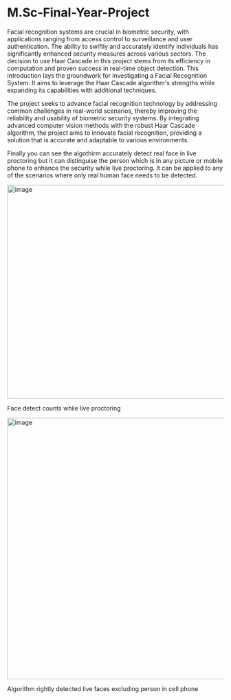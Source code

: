 # M.Sc-Final-Year-Project
Facial recognition systems are crucial in biometric security, with applications ranging from access control to surveillance and user authentication. The ability to swiftly and accurately identify individuals has significantly enhanced security measures across various sectors. The decision to use Haar Cascade in this project stems from its efficiency in computation and proven success in real-time object detection. This introduction lays the groundwork for investigating a Facial Recognition System. It aims to leverage the Haar Cascade algorithm's strengths while expanding its capabilities with additional techniques. 

The project seeks to advance facial recognition technology by addressing common challenges in real-world scenarios, thereby improving the reliability and usability of biometric security systems. By integrating advanced computer vision methods with the robust Haar Cascade algorithm, the project aims to innovate facial recognition, providing a solution that is accurate and adaptable to various environments.

Finally you can see the algothirm accurately detect real face in live proctoring but it can distinguise the person which is in any picture or mobile phone to enhance the security while live proctoring. It can be applied to any of the scenarios where only real human face needs to be detected. 




<img width="847" height="497" alt="image" src="https://github.com/user-attachments/assets/2ca55663-0b5a-4854-bf76-23a7c5700e27" /> 

Face detect counts while live proctoring






<img width="865" height="608" alt="image" src="https://github.com/user-attachments/assets/086e98dc-027a-4a81-9d92-ac45bb32075d" />

Algorithm rightly detected live faces excluding person in cell phone

